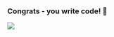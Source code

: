 ### Congrats - you write code! 👋

![](https://media.giphy.com/media/iHyVaHfEYXZos8qPX2/giphy.gif)

<!--
**recursivefunk/recursivefunk** is a ✨ _special_ ✨ repository because its `README.md` (this file) appears on your GitHub profile.

Here are some ideas to get you started:

- 🔭 I’m currently working on ...
- 🌱 I’m currently learning ...
- 👯 I’m looking to collaborate on ...
- 🤔 I’m looking for help with ...
- 💬 Ask me about ...
- 📫 How to reach me: ...
- 😄 Pronouns: ...
- ⚡ Fun fact: ...
-->
